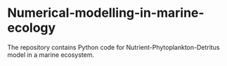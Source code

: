 # Numerical-modelling-in-marine-ecology
The repository contains Python code for Nutrient-Phytoplankton-Detritus model in a marine ecosystem.
